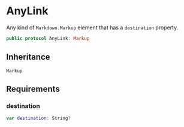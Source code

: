 # AnyLink

Any kind of `Markdown.Markup` element that has a `destination` property.

``` swift
public protocol AnyLink: Markup 
```

## Inheritance

`Markup`

## Requirements

### destination

``` swift
var destination: String? 
```
